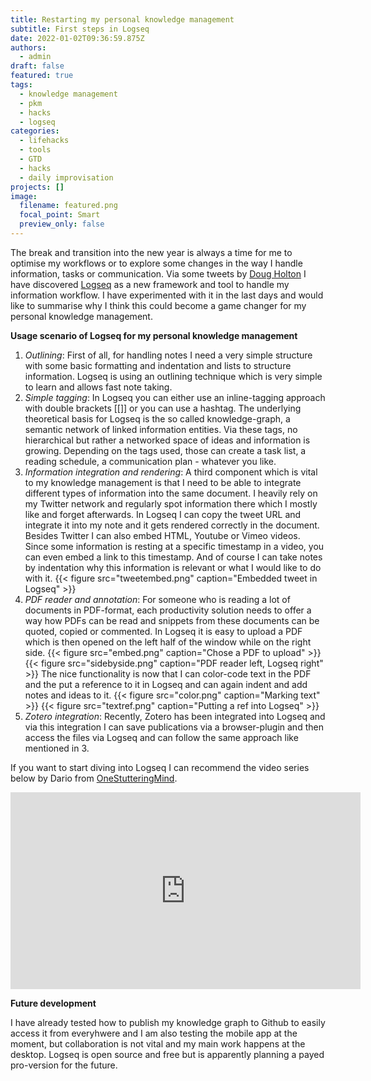 ```yaml
---
title: Restarting my personal knowledge management
subtitle: First steps in Logseq
date: 2022-01-02T09:36:59.875Z
authors:
  - admin
draft: false
featured: true
tags:
  - knowledge management
  - pkm
  - hacks
  - logseq
categories:
  - lifehacks
  - tools
  - GTD
  - hacks
  - daily improvisation
projects: []
image:
  filename: featured.png
  focal_point: Smart
  preview_only: false
---
```

The break and transition into the new year is always a time for me to optimise my workflows or to explore some changes in the way I handle information, tasks or communication. Via some tweets by [Doug Holton](https://twitter.com/edtechdev) I have discovered [Logseq](https://logseq.com) as a new framework and tool to handle my information workflow. I have experimented with it in the last days and would like to summarise why I think this could become a game changer for my personal knowledge management.

**Usage scenario of Logseq for my personal knowledge management**

1. *Outlining*: First of all, for handling notes I need a very simple structure with some basic formatting and indentation and lists to structure information. Logseq is using an outlining technique which is very simple to learn and allows fast note taking.
2. *Simple tagging*: In Logseq you can either use an inline-tagging approach with double brackets [[]] or you can use a hashtag. The underlying theoretical basis for Logseq is the so called knowledge-graph, a semantic network of linked information entities. Via these tags, no hierarchical but rather a networked space of ideas and information is growing. Depending on the tags used, those can create a task list, a reading schedule, a communication plan - whatever you like.
2. *Information integration and rendering*: A third component which is vital to my knowledge management is that I need to be able to integrate different types of information into the same document. I heavily rely on my Twitter network and regularly spot information there which I mostly like and forget afterwards. In Logseq I can copy the tweet URL and integrate it into my note and it gets rendered correctly in the document. Besides Twitter I can also embed HTML, Youtube or Vimeo videos. Since some information is resting at a specific timestamp in a video, you can even embed a link to this timestamp. And of course I can take notes by indentation why this information is relevant or what I would like to do with it.
{{< figure src="tweetembed.png" caption="Embedded tweet in Logseq" >}}
3. *PDF reader and annotation*: For someone who is reading a lot of documents in PDF-format, each productivity solution needs to offer a way how PDFs can be read and snippets from these documents can be quoted, copied or commented. In Logseq it is easy to upload a PDF which is then opened on the left half of the window while on the right side.
{{< figure src="embed.png" caption="Chose a PDF to upload" >}}
{{< figure src="sidebyside.png" caption="PDF reader left, Logseq right" >}}
The nice functionality is now that I can color-code text in the PDF and the put a reference to it in Logseq and can again indent and add notes and ideas to it.
{{< figure src="color.png" caption="Marking text" >}}
{{< figure src="textref.png" caption="Putting a ref into Logseq" >}}
4. *Zotero integration*: Recently, Zotero has been integrated into Logseq and via this integration I can save publications via a browser-plugin and then access the files via Logseq and can follow the same approach like mentioned in 3.

If you want to start diving into Logseq I can recommend the video series below by Dario from [OneStutteringMind](https://www.onestutteringmind.com).

<iframe width="560" height="315" src="https://www.youtube.com/embed/oBtKHwFBn0k" title="YouTube video player" frameborder="0" allow="accelerometer; autoplay; clipboard-write; encrypted-media; gyroscope; picture-in-picture" allowfullscreen></iframe>



**Future development**

I have already tested how to publish my knowledge graph to Github to easily access it from everyhwere and I am also testing the mobile app at the moment, but collaboration is not vital and my main work happens at the desktop. Logseq is open source and free but is apparently planning a payed pro-version for the future.

